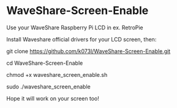 # WaveShare-Screen-Enable
Use your WaveShare Raspberry Pi LCD in ex. RetroPie

Install Waveshare official drivers for your LCD screen, then:

git clone https://github.com/k073l/WaveShare-Screen-Enable.git

cd WaveShare-Screen-Enable

chmod +x waveshare_screen_enable.sh

sudo ./waveshare_screen_enable

Hope it will work on your screen too!
